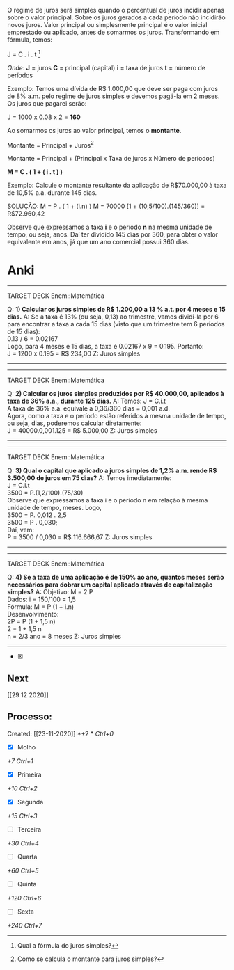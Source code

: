 O regime de juros será simples quando o percentual de juros incidir apenas sobre o valor principal. Sobre os juros gerados a cada período não incidirão novos juros. Valor principal ou simplesmente principal é o valor inicial emprestado ou aplicado, antes de somarmos os juros. Transformando em fórmula, temos:

J = C . i . t [^1]

[^1]: Qual a fórmula do juros simples?


*Onde*:
  **J** = juros
  **C** = principal (capital)
  **i** = taxa de juros
  **t** = número de períodos

Exemplo: Temos uma dívida de R$ 1.000,00 que deve ser paga com juros de 8% a.m. pelo regime de juros simples e devemos pagá-la em 2 meses. Os juros que pagarei serão:

J = 1000 x 0.08 x 2 = **160**

Ao somarmos os juros ao valor principal, temos o **montante**.

Montante = Principal + Juros[^2]

[^2]: Como se calcula o montante para juros simples?

Montante = Principal + (Principal x Taxa de juros x Número de períodos)

**M = C . ( 1 + ( i . t ) )**

Exemplo: Calcule o montante resultante da aplicação de R$70.000,00 à taxa de 10,5% a.a. durante 145 dias.

SOLUÇÃO:
M = P . ( 1 + (i.n) )
M = 70000 [1 + (10,5/100).(145/360)] = R$72.960,42

Observe que expressamos a taxa **i** e o período **n** na mesma unidade de tempo, ou seja, anos. Daí ter dividido 145 dias por 360, para obter o valor equivalente em anos, já que um ano comercial possui 360 dias.

# Anki


---

TARGET DECK
Enem::Matemática

Q: **1) Calcular os juros simples de R\$ 1.200,00 a 13 % a.t. por 4 meses e 15 dias.**
A: Se a taxa é 13% (ou seja, 0,13) ao trimestre, vamos dividi-la por 6 para encontrar a taxa a cada 15 dias (visto que um trimestre tem 6 períodos de 15 dias): </br>
0.13 / 6 = 0.02167 </br>
Logo, para 4 meses e 15 dias, a taxa é 0.02167 x 9 = 0.195. Portanto: </br>
J = 1200 x 0.195 = R$ 234,00
Z: Juros simples
<!--ID: 1606226124146-->

---



---

TARGET DECK
Enem::Matemática

Q: **2) Calcular os juros simples produzidos por R\$ 40.000,00, aplicados à taxa de 36% a.a., durante 125 dias.**
A: Temos: J = C.i.t </br>
A taxa de 36% a.a. equivale a 0,36/360 dias = 0,001 a.d. </br>
Agora, como a taxa e o período estão referidos à mesma unidade de tempo, ou seja, dias, poderemos calcular diretamente: </br>
J = 40000.0,001.125 = R$ 5.000,00
Z: Juros simples
<!--ID: 1606226124543-->

---



---

TARGET DECK
Enem::Matemática

Q: **3) Qual o capital que aplicado a juros simples de 1,2% a.m. rende R$ 3.500,00 de juros em 75 dias?**
A: Temos imediatamente: </br>
J = C.i.t </br>
3500 = P.(1,2/100).(75/30) </br>
Observe que expressamos a taxa i e o período n em relação à mesma unidade de tempo, meses. Logo,</br>
3500 = P. 0,012 . 2,5</br>
3500 = P . 0,030;</br>
Daí, vem:</br>
P = 3500 / 0,030 = R$ 116.666,67
Z: Juros simples
<!--ID: 1606778133009-->

---

---

TARGET DECK
Enem::Matemática

Q: **4) Se a taxa de uma aplicação é de 150% ao ano, quantos meses serão necessários para dobrar um capital aplicado através de capitalização simples?**
A: Objetivo: M = 2.P </br>
Dados: i = 150/100 = 1,5 </br>
Fórmula: M = P (1 + i.n) </br>
Desenvolvimento: </br>
2P = P (1 + 1,5 n) </br>
2 = 1 + 1,5 n </br>
n = 2/3 ano = 8 meses
Z: Juros simples
<!--ID: 1606778133402-->

---

- [x] 
## Next
[[29 12 2020]]
## Processo:
Created: [[23-11-2020]]
*+2 *  *Ctrl+0*
- [x] Molho  

*+7*  *Ctrl+1*

- [x] Primeira 

*+10*  *Ctrl+2*

- [x] Segunda

*+15*  *Ctrl+3*

- [ ] Terceira 

*+30*  *Ctrl+4*

- [ ] Quarta 

*+60*  *Ctrl+5*

- [ ] Quinta 

*+120*  *Ctrl+6*

- [ ] Sexta 

*+240*  *Ctrl+7*